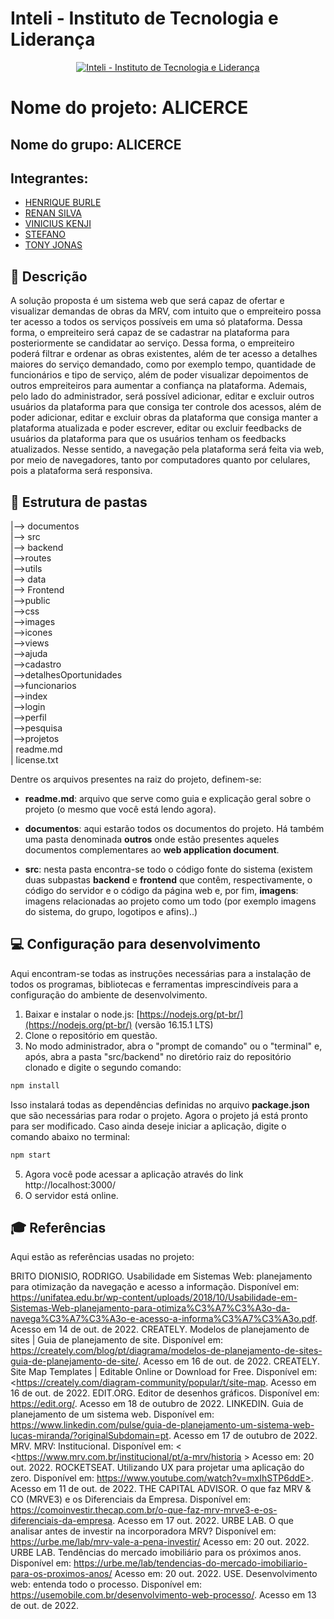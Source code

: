 # Inteli - Instituto de Tecnologia e Liderança 

<p align="center">
<a href= "https://www.inteli.edu.br/"><img src="https://www.inteli.edu.br/wp-content/uploads/2021/08/20172028/marca_1-2.png" alt="Inteli - Instituto de Tecnologia e Liderança" border="0"></a>
</p>

# Nome do projeto: ALICERCE

## Nome do grupo: ALICERCE

## Integrantes: 
- <a href="https://www.linkedin.com/in/henrique-burle/">HENRIQUE BURLE</a>
- <a href="https://www.linkedin.com/in/victorbarq/">RENAN SILVA</a>
- <a href="https://www.linkedin.com/in/victorbarq/">VINICIUS KENJI</a> 
- <a href="https://www.linkedin.com/in/stefano-parente-652822244//">STEFANO</a> 
- <a href="https://www.linkedin.com/in/tonyjonas/">TONY JONAS</a>

## 📝 Descrição

A solução proposta é um sistema web que será capaz de ofertar e visualizar demandas de obras da MRV, com intuito que o empreiteiro possa ter acesso a todos os serviços possíveis em uma só plataforma. Dessa forma, o empreiteiro será capaz de se cadastrar na plataforma para posteriormente se candidatar ao serviço. Dessa forma, o empreiteiro poderá filtrar e ordenar as obras existentes, além de ter acesso a detalhes maiores do serviço demandado, como por exemplo tempo, quantidade de funcionários e tipo de serviço, além de poder visualizar depoimentos de outros empreiteiros para aumentar a confiança na plataforma. 
Ademais, pelo lado do administrador, será possível adicionar, editar e excluir outros usuários da plataforma para que consiga ter controle dos acessos, além de poder  adicionar, editar e excluir obras da plataforma que consiga manter a plataforma atualizada e poder escrever, editar ou excluir feedbacks de usuários da plataforma para que os usuários tenham os feedbacks atualizados.
Nesse sentido, a navegação pela plataforma será feita via web, por meio de navegadores, tanto por computadores quanto por celulares, pois a plataforma será responsiva.

## 📁 Estrutura de pastas

|--> documentos<br>
|--> src<br>
  |--> backend<br>
    |-->routes<br>
    |-->utils<br>
  |--> data<br>
  |--> Frontend<br>
    |-->public<br>
      |-->css<br>
      |-->images<br>
      |-->icones<br>
    |-->views<br>
      |-->ajuda<br>
      |-->cadastro<br>
      |-->detalhesOportunidades<br>
      |-->funcionarios<br>
      |-->index<br>
      |-->login<br>
      |-->perfil<br>
      |-->pesquisa<br>
      |-->projetos<br>
  | readme.md<br>
  | license.txt

Dentre os arquivos presentes na raiz do projeto, definem-se:

- <b>readme.md</b>: arquivo que serve como guia e explicação geral sobre o projeto (o mesmo que você está lendo agora).

- <b>documentos</b>: aqui estarão todos os documentos do projeto. Há também uma pasta denominada <b>outros</b> onde estão presentes aqueles documentos complementares ao <b>web application document</b>.

- <b>src</b>: nesta pasta encontra-se todo o código fonte do sistema (existem duas subpastas <b>backend</b> e <b>frontend</b> que contêm, respectivamente, o código do servidor e o código da página web e, por fim, <b>imagens</b>: imagens relacionadas ao projeto como um todo (por exemplo imagens do sistema, do grupo, logotipos e afins)..)

## 💻 Configuração para desenvolvimento

Aqui encontram-se todas as instruções necessárias para a instalação de todos os programas, bibliotecas e ferramentas imprescindíveis para a configuração do ambiente de desenvolvimento.

1.  Baixar e instalar o node.js:  [https://nodejs.org/pt-br/](https://nodejs.org/pt-br/) (versão 16.15.1 LTS)
2. Clone o repositório em questão.
3.  No modo administrador, abra o "prompt de comando" ou o "terminal" e, após,  abra a pasta "src/backend" no diretório raiz do repositório clonado e digite o segundo comando:

```sh
npm install
```

Isso instalará todas as dependências definidas no arquivo <b>package.json</b> que são necessárias para rodar o projeto. Agora o projeto já está pronto para ser modificado. Caso ainda deseje iniciar a aplicação, digite o comando abaixo no terminal:

```sh
npm start
```
5. Agora você pode acessar a aplicação através do link http://localhost:3000/
6. O servidor está online.



## 🎓 Referências

Aqui estão as referências usadas no projeto:

BRITO DIONISIO, RODRIGO. Usabilidade em Sistemas Web: planejamento para otimização da navegação e acesso a informação. Disponível em: <https://unifatea.edu.br/wp-content/uploads/2018/10/Usabilidade-em-Sistemas-Web-planejamento-para-otimiza%C3%A7%C3%A3o-da-navega%C3%A7%C3%A3o-e-acesso-a-informa%C3%A7%C3%A3o.pdf>. Acesso em 14 de out. de 2022.
CREATELY. Modelos de planejamento de sites | Guia de planejamento de site. Disponível em: <https://creately.com/blog/pt/diagrama/modelos-de-planejamento-de-sites-guia-de-planejamento-de-site/>. Acesso em 16 de out. de 2022.
CREATELY. Site Map Templates | Editable Online or Download for Free. Disponível em: <https://creately.com/diagram-community/popular/t/site-map. Acesso em 16 de out. de 2022.
EDIT.ORG. Editor de desenhos gráficos. Disponível em: <https://edit.org/>. Acesso em 18 de outubro de 2022.
LINKEDIN. Guia de planejamento de um sistema web. Disponível em: <https://www.linkedin.com/pulse/guia-de-planejamento-um-sistema-web-lucas-miranda/?originalSubdomain=pt>. Acesso em 17 de outubro de 2022.
MRV. MRV: Institucional. Disponível em: < <https://www.mrv.com.br/institucional/pt/a-mrv/historia > Acesso em: 20 out. 2022.
ROCKETSEAT. Utilizando UX para projetar uma aplicação do zero. Disponível em: https://www.youtube.com/watch?v=mxIhSTP6ddE>. Acesso em 11 de out. de 2022. 
THE CAPITAL ADVISOR.	O que faz MRV & CO (MRVE3) e os Diferenciais da Empresa. Disponível em: <https://comoinvestir.thecap.com.br/o-que-faz-mrv-mrve3-e-os-diferenciais-da-empresa>. Acesso em 17 out. 2022.
URBE LAB. O que analisar antes de investir na incorporadora MRV? Disponível em: <https://urbe.me/lab/mrv-vale-a-pena-investir/> Acesso em: 20 out. 2022.
URBE LAB. Tendências do mercado imobiliário para os próximos anos. Disponível em: <https://urbe.me/lab/tendencias-do-mercado-imobiliario-para-os-proximos-anos/> Acesso em: 20 out. 2022.
USE. Desenvolvimento web: entenda todo o processo. Disponível em: <https://usemobile.com.br/desenvolvimento-web-processo/>. Acesso em 13 de out. de 2022.
